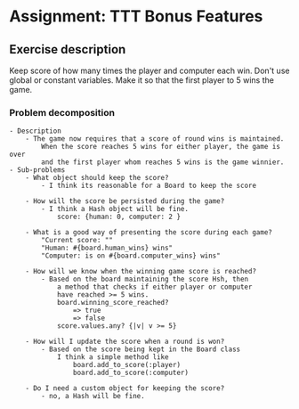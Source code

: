 # Assignment: TTT Bonus Features

## Exercise description
Keep score of how many times the player and computer each win. Don't use global or constant variables. Make it so that the first player to 5 wins the game.

### Problem decomposition
	- Description
		- The game now requires that a score of round wins is maintained.
			When the score reaches 5 wins for either player, the game is over
			and the first player whom reaches 5 wins is the game winnier.
	- Sub-problems
		- What object should keep the score?
			- I think its reasonable for a Board to keep the score

		- How will the score be persisted during the game?
			- I think a Hash object will be fine.
				score: {human: 0, computer: 2 }

		- What is a good way of presenting the score during each game?
			"Current score: ""
			"Human: #{board.human_wins} wins" 
			"Computer: is on #{board.computer_wins} wins"

		- How will we know when the winning game score is reached?
			- Based on the board maintaining the score Hsh, then 
				a method that checks if either player or computer
				have reached >= 5 wins.
				board.winning_score_reached?
					=> true
					=> false
				score.values.any? {|v| v >= 5}

		- How will I update the score when a round is won?
			- Based on the score being kept in the Board class
				I think a simple method like 
					board.add_to_score(:player)	
					board.add_to_score(:computer)	

		- Do I need a custom object for keeping the score?
			- no, a Hash will be fine.